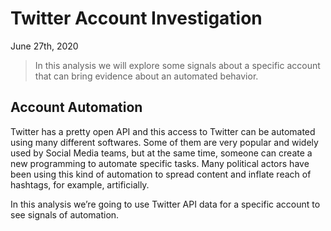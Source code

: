 Twitter Account Investigation
================
June 27th, 2020

> In this analysis we will explore some signals about a specific account
> that can bring evidence about an automated behavior.

## Account Automation

Twitter has a pretty open API and this access to Twitter can be
automated using many different softwares. Some of them are very popular
and widely used by Social Media teams, but at the same time, someone can
create a new programming to automate specific tasks. Many political
actors have been using this kind of automation to spread content and
inflate reach of hashtags, for example, artificially.

In this analysis we’re going to use Twitter API data for a specific
account to see signals of automation.
